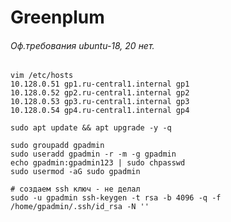 # Greenplum
###### Оф.требования ubuntu-18, 20 нет.
```
vim /etc/hosts
10.128.0.51 gp1.ru-central1.internal gp1
10.128.0.52 gp2.ru-central1.internal gp2
10.128.0.53 gp3.ru-central1.internal gp3
10.128.0.54 gp4.ru-central1.internal gp4
```
```
sudo apt update && apt upgrade -y -q
```
```
sudo groupadd gpadmin
sudo useradd gpadmin -r -m -g gpadmin
echo gpadmin:gpadmin123 | sudo chpasswd
sudo usermod -aG sudo gpadmin
```
```
# создаем ssh ключ - не делал
sudo -u gpadmin ssh-keygen -t rsa -b 4096 -q -f /home/gpadmin/.ssh/id_rsa -N ''
```





